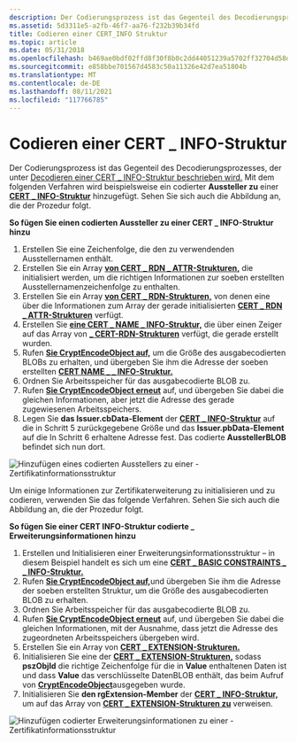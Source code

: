 ```yaml
---
description: Der Codierungsprozess ist das Gegenteil des Decodierungsprozesses, der unter Decodieren einer \_ CERT-INFO-Struktur beschrieben wird.
ms.assetid: 5d3311e5-a2fb-46f7-aa76-f232b39b34fd
title: Codieren einer CERT_INFO Struktur
ms.topic: article
ms.date: 05/31/2018
ms.openlocfilehash: b469ae0bdf02ffd8f30f8b0c2dd44051239a5702ff32704d58de8b60f1ca9701
ms.sourcegitcommit: e858bbe701567d4583c50a11326e42d7ea51804b
ms.translationtype: MT
ms.contentlocale: de-DE
ms.lasthandoff: 08/11/2021
ms.locfileid: "117766785"
---
```

# <a name="encoding-a-cert_info-structure"></a>Codieren einer CERT \_ INFO-Struktur

Der Codierungsprozess ist das Gegenteil des Decodierungsprozesses, der unter [Decodieren einer CERT \_ INFO-Struktur beschrieben wird.](decoding-a-cert-info-structure.md) Mit dem folgenden Verfahren wird beispielsweise ein codierter **Aussteller zu** einer [**CERT \_ INFO-Struktur**](/windows/desktop/api/Wincrypt/ns-wincrypt-cert_info) hinzugefügt. Sehen Sie sich auch die Abbildung an, die der Prozedur folgt.

**So fügen Sie einen codierten Aussteller zu einer CERT \_ INFO-Struktur hinzu**

1.  Erstellen Sie eine Zeichenfolge, die den zu verwendenden Ausstellernamen enthält.
2.  Erstellen Sie ein Array [**von CERT \_ RDN \_ ATTR-Strukturen,**](/windows/desktop/api/Wincrypt/ns-wincrypt-cert_rdn_attr) die initialisiert werden, um die richtigen Informationen zur soeben erstellten Ausstellernamenzeichenfolge zu enthalten.
3.  Erstellen Sie ein Array [**von CERT \_ RDN-Strukturen,**](/windows/desktop/api/Wincrypt/ns-wincrypt-cert_rdn) von denen eine über die Informationen zum Array der gerade initialisierten [**CERT \_ RDN \_ ATTR-Strukturen**](/windows/desktop/api/Wincrypt/ns-wincrypt-cert_rdn_attr) verfügt.
4.  Erstellen Sie [**eine CERT \_ NAME \_ INFO-Struktur,**](/windows/desktop/api/Wincrypt/ns-wincrypt-cert_name_info) die über einen Zeiger auf das Array von [**\_ CERT-RDN-Strukturen**](/windows/desktop/api/Wincrypt/ns-wincrypt-cert_rdn) verfügt, die gerade erstellt wurden.
5.  Rufen [**Sie CryptEncodeObject auf,**](/windows/desktop/api/Wincrypt/nf-wincrypt-cryptencodeobject) um die Größe des ausgabecodierten BLOBs zu erhalten, und übergeben Sie ihm die Adresse der soeben erstellten [**CERT NAME \_ \_ INFO-Struktur.**](/windows/desktop/api/Wincrypt/ns-wincrypt-cert_name_info)
6.  Ordnen Sie Arbeitsspeicher für das ausgabecodierte BLOB zu.
7.  Rufen [**Sie CryptEncodeObject erneut**](/windows/desktop/api/Wincrypt/nf-wincrypt-cryptencodeobject) auf, und übergeben Sie dabei die gleichen Informationen, aber jetzt die Adresse des gerade zugewiesenen Arbeitsspeichers.
8.  Legen Sie **das Issuer.cbData-Element** der [**CERT \_ INFO-Struktur**](/windows/desktop/api/Wincrypt/ns-wincrypt-cert_info) auf die in Schritt 5 zurückgegebene Größe und das **Issuer.pbData-Element** auf die In Schritt 6 erhaltene Adresse fest. Das codierte **AusstellerBLOB** befindet sich nun dort.

![Hinzufügen eines codierten Ausstellers zu einer \- Zertifikatinformationsstruktur](images/encflow.png)

Um einige Informationen zur Zertifikaterweiterung zu initialisieren und zu codieren, verwenden Sie das folgende Verfahren. Sehen Sie sich auch die Abbildung an, die der Prozedur folgt.

**So fügen Sie einer CERT INFO-Struktur codierte \_ Erweiterungsinformationen hinzu**

1.  Erstellen und Initialisieren einer Erweiterungsinformationsstruktur – in diesem Beispiel handelt es sich um eine [**CERT \_ BASIC CONSTRAINTS \_ \_ INFO-Struktur.**](/windows/desktop/api/Wincrypt/ns-wincrypt-cert_basic_constraints_info)
2.  Rufen [**Sie CryptEncodeObject auf,**](/windows/desktop/api/Wincrypt/nf-wincrypt-cryptencodeobject)und übergeben Sie ihm die Adresse der soeben erstellten Struktur, um die Größe des ausgabecodierten BLOB zu erhalten.
3.  Ordnen Sie Arbeitsspeicher für das ausgabecodierte BLOB zu.
4.  Rufen [**Sie CryptEncodeObject erneut**](/windows/desktop/api/Wincrypt/nf-wincrypt-cryptencodeobject) auf, und übergeben Sie dabei die gleichen Informationen, mit der Ausnahme, dass jetzt die Adresse des zugeordneten Arbeitsspeichers übergeben wird.
5.  Erstellen Sie ein Array von [**CERT \_ EXTENSION-Strukturen.**](/windows/desktop/api/Wincrypt/ns-wincrypt-cert_extension)
6.  Initialisieren Sie eine der [**CERT \_ EXTENSION-Strukturen,**](/windows/desktop/api/Wincrypt/ns-wincrypt-cert_extension) sodass **pszObjId** die richtige Zeichenfolge für die in **Value** enthaltenen Daten ist und dass **Value** das verschlüsselte DatenBLOB enthält, das beim Aufruf von [**CryptEncodeObject**](/windows/desktop/api/Wincrypt/nf-wincrypt-cryptencodeobject)ausgegeben wurde.
7.  Initialisieren Sie **den rgExtension-Member** der [**CERT \_ INFO-Struktur,**](/windows/desktop/api/Wincrypt/ns-wincrypt-cert_info) um auf das Array von [**CERT \_ EXTENSION-Strukturen zu**](/windows/desktop/api/Wincrypt/ns-wincrypt-cert_extension) verweisen.

![Hinzufügen codierter Erweiterungsinformationen zu einer \- Zertifikatinformationsstruktur](images/xtenflow.png)

 

 



